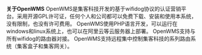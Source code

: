 **关于OpenWMS**
OpenWMS是集客科技开发的基于wifidog协议的认证营销平台。采用开源GPL许可证，任何个人和公司都可以免费下载、安装和使用本系统，没有限制，也没有许可费用。 OpenWMS使用PHP语言开发，可以运行在windows和linux系统上，也可以在阿里云等云服务器上部署。 OpenWMS支持与所有wifidog的路由器对接。 OpenWMS支持远程集中控制集客科技的系列路由系统（集客盒子和集客网关）。